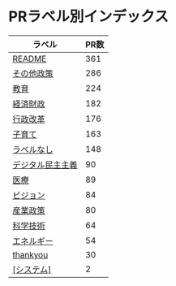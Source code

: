 # PRラベル別インデックス

| ラベル | PR数 |
|--------|------|
| [README](label_README.md) | 361 |
| [その他政策](label_その他政策.md) | 286 |
| [教育](label_教育.md) | 224 |
| [経済財政](label_経済財政.md) | 182 |
| [行政改革](label_行政改革.md) | 176 |
| [子育て](label_子育て.md) | 163 |
| [ラベルなし](label_ラベルなし.md) | 148 |
| [デジタル民主主義](label_デジタル民主主義.md) | 90 |
| [医療](label_医療.md) | 89 |
| [ビジョン](label_ビジョン.md) | 84 |
| [産業政策](label_産業政策.md) | 80 |
| [科学技術](label_科学技術.md) | 64 |
| [エネルギー](label_エネルギー.md) | 54 |
| [thankyou](label_thankyou.md) | 30 |
| [[システム]](label_[システム].md) | 2 |
